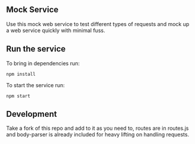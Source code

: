 ## Mock Service

Use this mock web service to test different types of requests and mock up a web service quickly with minimal fuss.

## Run the service

To bring in dependencies run:
```
npm install
```

To start the service run:
```
npm start
```
## Development

Take a fork of this repo and add to it as you need to, routes are in routes.js and body-parser is already included for heavy lifting on handling requests.

